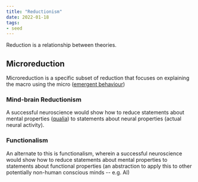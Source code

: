 ```yaml
---
title: "Reductionism"
date: 2022-01-18
tags:
- seed
---
```


Reduction is a relationship between theories.

## Microreduction
Microreduction is a specific subset of reduction that focuses on explaining the macro using the micro ([emergent behaviour](thoughts/emergent%20behaviour.md))

### Mind-brain Reductionism
A successful neuroscience would show how to reduce statements about mental properties ([qualia](thoughts/qualia.md)) to statements about neural properties (actual neural activity).

### Functionalism
An alternate to this is functionalism, wherein a successful neuroscience would show how to reduce statements about mental properties to statements about functional properties (an abstraction to apply this to other potentially non-human conscious minds -- e.g. AI)
